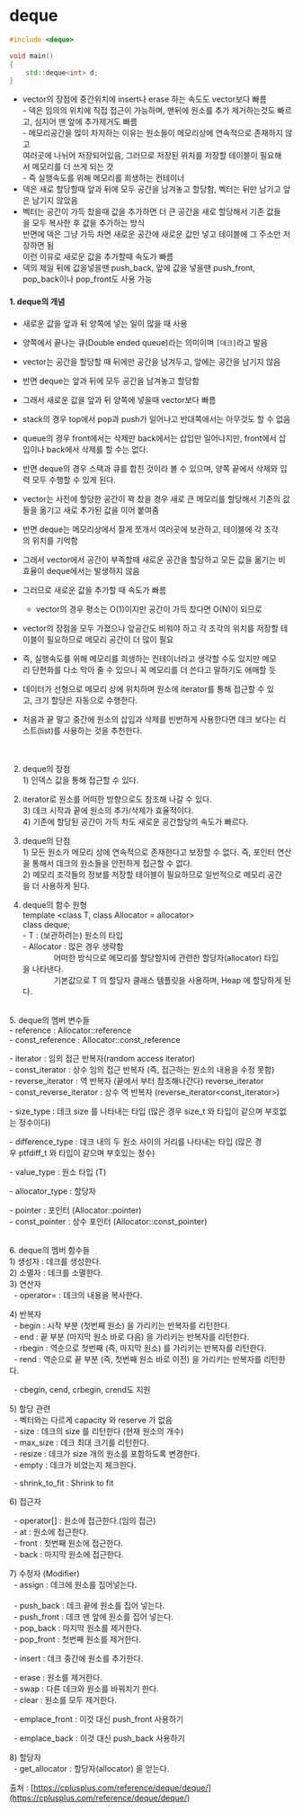 # deque  

```C++
#include <deque>

void main()
{
    std::deque<int> d;
}
```





- vector의 장점에 중간위치에 insert나 erase 하는 속도도 vector보다 빠름  
- 덱은 임의의 위치에 직접 접근이 가능하며, 맨뒤에 원소를 추가 제거하는것도 빠르고, 심지어 맨 앞에 추가제거도 빠름  
- 메모리공간을 많이 차지하는 이유는 원소들이 메모리상에 연속적으로 존재하지 않고  
여러곳에 나뉘어 저장되어있음, 그러므로 저장된 위치를 저장할 테이블이 필요해서 메모리를 더 쓰게 되는 것  
- 즉 실행속도를 위해 메모리를 희생하는 컨테이너  
- 덱은 새로 할당할때 앞과 뒤에 모두 공간을 남겨놓고 할당함, 벡터는 뒤만 남기고 앞은 남기지 않았음  
- 벡터는 공간이 가득 찼을때 값을 추가하면 더 큰 공간을 새로 할당해서 기존 값들을 모두 복사한 후 값을 추가하는 방식  
반면에 덱은 그냥 가득 차면 새로운 공간에 새로운 값만 넣고 테이블에 그 주소만 저장하면 됨  
이런 이유로 새로운 값을 추가할때 속도가 빠름  
- 덱의 제일 뒤에 값을넣을땐 push_back, 앞에 값을 넣을땐 push_front, pop_back이나 pop_front도 사용 가능  

#### 1. deque의 개념
- 새로운 값을 앞과 뒤 양쪽에 넣는 일이 많을 때 사용
- 양쪽에서 끝나는 큐(Double ended queue)라는 의미이며 `[데크]`라고 발음  
  
- vector는 공간을 할당할 때 뒤에만 공간을 남겨두고, 앞에는 공간을 남기지 않음
- 반면 deque는 앞과 뒤에 모두 공간을 남겨놓고 할당함
- 그래서 새로운 값을 앞과 뒤 양쪽에 넣을때 vector보다 빠름

- stack의 경우 top에서 pop과 push가 일어나고 반대쪽에서는 아무것도 할 수 없음
- queue의 경우 front에서는 삭제만 back에서는 삽입만 일어나지만, front에서 삽입이나 back에서 삭제를 할 수는 없다.  
- 반면 deque의 경우 스택과 큐를 합친 것이라 볼 수 있으며, 양쪽 끝에서 삭제와 입력 모두 수행할 수 있게 된다.  
  
- vector는 사전에 할당한 공간이 꽉 찼을 경우 새로 큰 메모리를 할당해서 기존의 값들을 옮기고 새로 추가된 값을 이어 붙여줌  
- 반면 deque는 메모리상에서 잘게 쪼개서 여러곳에 보관하고, 테이블에 각 조각의 위치를 기억함  
- 그래서 vector에서 공간이 부족할때 새로운 공간을 할당하고 모든 값을 옮기는 비효율이 deque에서는 발생하지 않음  
- 그러므로 새로운 값을 추가할 때 속도가 빠름
	- vector의 경우 평소는 O(1)이지만 공간이 가득 찼다면 O(N)이 되므로
- vector의 장점을 모두 가졌으나 앞공간도 비워야 하고 각 조각의 위치를 저장할 테이블이 필요하므로 메모리 공간이 더 많이 필요  
- 즉, 실행속도를 위해 메모리를 희생하는 컨테이너라고 생각할 수도 있지만 메모리 단편화를 다소 막아 줄 수 있으니 꼭 메모리를 더 쓴다고 말하기도 애매할 듯  

- 데이터가 선형으로 메모리 상에 위치하며 원소에 iterator를 통해 접근할 수 있고, 크기 할당은 자동으로 수행한다.  
- 처음과 끝 말고 중간에 원소의 삽입과 삭제를 빈번하게 사용한다면 데크 보다는 리스트(list)를 사용하는 것을 추천한다.  
    
    
2. deque의 장점  
1) 인덱스 값을 통해 접근할 수 있다.  
2) iterator로 원소를 어떠한 방향으로도 참조해 나갈 수 있다.  
3) 데크 시작과 끝에 원소의 추가/삭제가 효율적이다.  
4) 기존에 할당된 공간이 가득 차도 새로운 공간할당의 속도가 빠르다.  
  
  
3. deque의 단점  
1) 모든 원소가 메모리 상에 연속적으로 존재한다고 보장할 수 없다. 즉, 포인터 연산을 통해서 데크의 원소들을 안전하게 접근할 수 없다.  
2) 메모리 조각들의 정보를 저장할 테이블이 필요하므로 일반적으로 메모리 공간을 더 사용하게 된다.  
  
  
4. deque의 함수 원형  
template <class T, class Allocator = allocator<T>>  
class deque;  
- T : (보관하려는) 원소의 타입  
- Allocator : 많은 경우 생략함  
              어떠한 방식으로 메모리를 할당할지에 관련한 할당자(allocator) 타입을 나타낸다.   
              기본값으로 T 의 할당자 클래스 템플릿을 사용하며, Heap 에 할당하게 된다.  
  
    
5. deque의 멤버 변수들  
- reference : Allocator::reference  
- const_reference : Allocator::const_reference  
  
- iterator : 임의 접근 반복자(random access iterator)  
- const_iterator : 상수 임의 접근 반복자 (즉, 접근하는 원소의 내용을 수정 못함)  
- reverse_iterator : 역 반복자 (끝에서 부터 참조해나간다) reverse_iterator<iterator>  
- const_reverse_iterator : 상수 역 반복자 (reverse_iterator<const_iterator>)  
  
- size_type : 데크 size 를 나타내는 타입 (많은 경우 size_t 와 타입이 같으며 부호없는 정수이다)  
  
- difference_type : 데크 내의 두 원소 사이의 거리를 나타내는 타입 (많은 경우 ptfdiff_t 와 타입이 같으며 부호있는 정수)  
  
- value_type : 원소 타입 (T)  
  
- allocator_type : 할당자  
  
- pointer : 포인터 (Allocator::pointer)  
- const_pointer : 상수 포인터 (Allocator::const_pointer)  
  
    
6. deque의 멤버 함수들  
1) 생성자 : 데크를 생성한다.  
2) 소멸자 : 데크를 소멸한다.  
3) 연산자  
  - operator= : 데크의 내용을 복사한다.  
  
4) 반복자  
  - begin : 시작 부분 (첫번째 원소) 을 가리키는 반복자를 리턴한다.  
  - end : 끝 부분 (마지막 원소 바로 다음) 을 가리키는 반복자를 리턴한다.  
  - rbegin : 역순으로 첫번째 (즉, 마지막 원소) 를 가리키는 반복자를 리턴한다.  
  - rend : 역순으로 끝 부분 (즉, 첫번째 원소 바로 이전) 을 가리키는 반복자를 리턴한다.

  - cbegin, cend, crbegin, crend도 지원  
  
5) 할당 관련  
  - 벡터와는 다르게 capacity 와 reserve 가 없음  
  - size : 데크의 size 를 리턴한다 (현재 원소의 개수)  
  - max_size : 데크 최대 크기를 리턴한다.  
  - resize : 데크가 size 개의 원소를 포함하도록 변경한다.  
  - empty : 데크가 비었는지 체크한다.

  - shrink_to_fit : Shrink to fit   
  
6) 접근자

  - operator[] : 원소에 접근한다.(임의 접근)  
  - at : 원소에 접근한다.  
  - front : 첫번째 원소에 접근한다.  
  - back : 마지막 원소에 접근한다.  
  
7) 수정자 (Modifier)  
  - assign : 데크에 원소를 집어넣는다.  
    
  - push_back : 데크 끝에 원소를 집어 넣는다.  
  - push_front : 데크 맨 앞에 원소를 집어 넣는다.  
  - pop_back : 마지막 원소를 제거한다.  
  - pop_front : 첫번째 원소를 제거한다.  
  
  - insert : 데크 중간에 원소를 추가한다.  
  
  - erase : 원소를 제거한다.  
  - swap : 다른 데크와 원소를 바꿔치기 한다.  
  - clear : 원소를 모두 제거한다.

  - emplace_front : 이것 대신 push_front 사용하기

  - emplace_back : 이것 대신 push_back 사용하기  
  
8) 할당자  
  - get_allocator : 할당자(allocator) 을 얻는다.

출처 : [https://cplusplus.com/reference/deque/deque/](https://cplusplus.com/reference/deque/deque/)